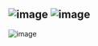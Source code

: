 ![image](https://user-images.githubusercontent.com/57319180/205443457-fc808b0c-c145-4bf2-8e5d-e94dedfa3925.png)
![image](https://user-images.githubusercontent.com/57319180/205443470-f1486311-23ed-445d-a692-bd9ef4bb4c3b.png)
--------------------------------------------------------------
![image](https://user-images.githubusercontent.com/57319180/205443495-c59788fe-ce84-4c4d-a0c0-05c668073b8f.png)
